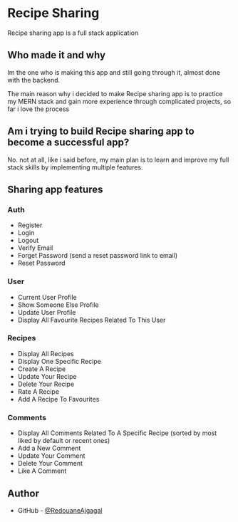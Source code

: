 # Recipe Sharing

Recipe sharing app is a full stack application

## Who made it and why

Im the one who is making this app and still going through it, almost done with the backend.

The main reason why i decided to make Recipe sharing app is to practice my MERN stack and gain more experience through complicated projects, so far i love the process

## Am i trying to build Recipe sharing app to become a successful app?

No. not at all, like i said before, my main plan is to learn and improve my full stack skills by implementing multiple features.

## Sharing app features

### Auth

 - Register
 - Login
 - Logout
 - Verify Email
 - Forget Password (send a reset password link to email)
 - Reset Password

### User

 - Current User Profile
 - Show Someone Else Profile
 - Update User Profile
 - Display All Favourite Recipes Related To This User

### Recipes

 - Display All Recipes
 - Display One Specific Recipe
 - Create A Recipe
 - Update Your Recipe
 - Delete Your Recipe
 - Rate A Recipe 
 - Add A Recipe To Favourites

### Comments

 - Display All Comments Related To A Specific Recipe (sorted by most liked by default or recent ones)
 - Add a New Comment
 - Update Your Comment
 - Delete Your Comment
 - Like A Comment
 

## Author

- GitHub - [@RedouaneAjgagal](https://github.com/RedouaneAjgagal)